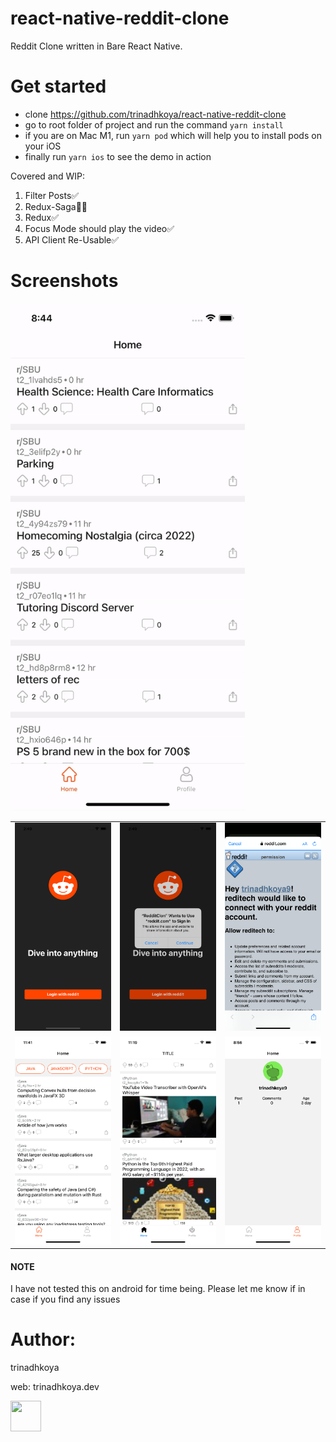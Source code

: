 
# react-native-reddit-clone
Reddit Clone written in Bare React Native.

# Get started
* clone https://github.com/trinadhkoya/react-native-reddit-clone
* go to root folder of project and run the command `yarn install`
* if you are on Mac M1, run `yarn pod` which will help you to install pods on your iOS
* finally run `yarn ios` to see the demo in action



Covered and WIP:
1. Filter Posts‍✅
2. Redux-Saga👨‍💻
3. Redux✅ 
4. Focus Mode should play the video✅ 
5. API Client Re-Usable✅


# Screenshots

<table>
  <tr>
  <img src="./demo/demo.gif" width="375" height="812" />
  <tr>
  <tr>
    <td><img src="./demo/1.png" width="300"></td>
    <td><img src="./demo/2.png" width="300"></td>
    <td><img src="./demo/3.png" width="300"></td>
  <tr>
  <tr>
    <td><img src="./demo/4.png" width="300"></td>
    <td><img src="./demo/5.png" width="300"></td>
    <td><img src="./demo/6.png" width="300"></td>
  <tr>

</table>


#### NOTE
I have not tested this on android for time being. Please let me know if in case if you find any issues


# Author:
trinadhkoya

web: <a>trinadhkoya.dev</a>
<td>
<img src="https://avatars.githubusercontent.com/u/9527766?v=4" width="49" height="49">
</td>
